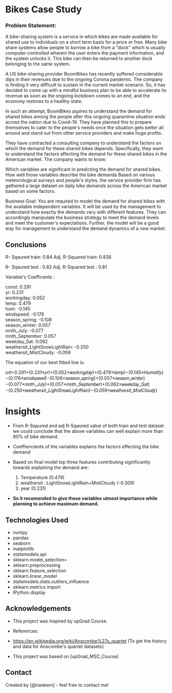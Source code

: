 # Bikes Case Study

### Problem Statement:
A bike-sharing system is a service in which bikes are made available for shared use to individuals on a short term basis for a price or free. Many bike share systems allow people to borrow a bike from a "dock" which is usually computer-controlled wherein the user enters the payment information, and the system unlocks it. This bike can then be returned to another dock belonging to the same system.


A US bike-sharing provider BoomBikes has recently suffered considerable dips in their revenues due to the ongoing Corona pandemic. The company is finding it very difficult to sustain in the current market scenario. So, it has decided to come up with a mindful business plan to be able to accelerate its revenue as soon as the ongoing lockdown comes to an end, and the economy restores to a healthy state. 


In such an attempt, BoomBikes aspires to understand the demand for shared bikes among the people after this ongoing quarantine situation ends across the nation due to Covid-19. They have planned this to prepare themselves to cater to the people's needs once the situation gets better all around and stand out from other service providers and make huge profits.


They have contracted a consulting company to understand the factors on which the demand for these shared bikes depends. Specifically, they want to understand the factors affecting the demand for these shared bikes in the American market. The company wants to know:

Which variables are significant in predicting the demand for shared bikes.
How well those variables describe the bike demands
Based on various meteorological surveys and people's styles, the service provider firm has gathered a large dataset on daily bike demands across the American market based on some factors. 


Business Goal:
You are required to model the demand for shared bikes with the available independent variables. It will be used by the management to understand how exactly the demands vary with different features. They can accordingly manipulate the business strategy to meet the demand levels and meet the customer's expectations. Further, the model will be a good way for management to understand the demand dynamics of a new market. 

## Conclusions
R- Sqaured train: 0.84 Adj. R-Squared train: 0.838

R- Sqaured test : 0.82 Adj. R-Squared test : 0.81

Variable's Coefficents :

const:                             0.291  
yr:                                0.231  
workingday:                        0.052  
temp:                              0.479  
hum:                              -0.145  
windspeed:                        -0.176  
season_spring:                    -0.108  
season_winter:                     0.057  
mnth_July:                        -0.077  
mnth_September:                    0.057  
weekday_Sat:                       0.062  
weathersit_LightSnowLightRain:    -0.250  
weathersit_MistCloudy:            -0.059  



<!-- You don't have to answer all the questions - just the ones relevant to your project. -->
The equation of our best fitted line is:

𝑐𝑛𝑡=0.291+(0.231×𝑦𝑟)+(0.052×𝑤𝑜𝑟𝑘𝑖𝑛𝑔𝑑𝑎𝑦)+(0.479×𝑡𝑒𝑚𝑝)−(0.145×𝐻𝑢𝑚𝑖𝑑𝑖𝑡𝑦)−(0.176×𝑤𝑖𝑛𝑑𝑠𝑝𝑒𝑒𝑑)−(0.108×𝑠𝑒𝑎𝑠𝑜𝑛_𝑠𝑝𝑟𝑖𝑛𝑔)+(0.057×𝑠𝑒𝑎𝑠𝑜𝑛_𝑤𝑖𝑛𝑡𝑒𝑟)−(0.077×𝑚𝑛𝑡ℎ_𝐽𝑢𝑙𝑦)+(0.057×𝑚𝑛𝑡ℎ_𝑆𝑒𝑝𝑡𝑒𝑚𝑏𝑒𝑟)+(0.062×𝑤𝑒𝑒𝑘𝑑𝑎𝑦_𝑆𝑎𝑡)−(0.250×𝑤𝑒𝑎𝑡ℎ𝑒𝑟𝑠𝑖𝑡_𝐿𝑖𝑔ℎ𝑡𝑆𝑛𝑜𝑤𝐿𝑖𝑔ℎ𝑡𝑅𝑎𝑖𝑛)−(0.059×𝑤𝑒𝑎𝑡ℎ𝑒𝑟𝑠𝑖𝑡_𝑀𝑖𝑠𝑡𝐶𝑙𝑜𝑢𝑑𝑦)
# Insights
- From R-Sqaured and adj R-Sqaured value of both train and test dataset we could conclude that the above variables can well explain more than 80% of bike demand.
- Coeffiencients of the variables explains the factors effecting the bike demand

- Based on final model top three features contributing significantly towards explaining the demand are:
    1. Temperature (0.479)
    2. weathersit : LightSnowLightRain+MistCloudy (-0.309)
    3. year (0.231)


- **So it recomended to give these variables utmost importance while planning to achieve maximum demand.**

## Technologies Used
- numpy 
- pandas  
- seaborn  
- matplotlib  
- statsmodels.api   
- sklearn.model_selection=
- sklearn.preprocessing 
- sklearn.feature_selection 
- sklearn.linear_model 
- statsmodels.stats.outliers_influence 
- sklearn.metrics import 
- IPython.display



## Acknowledgements
- This project was inspired by upGrad Course.
- References:
- https://en.wikipedia.org/wiki/Anscombe%27s_quartet
(To get the history and data for Anscombe's quartet datasets)

- This project was based on [upGrad_MSC_Course]


## Contact
Created by [@nadeem] - feel free to contact me!

